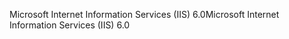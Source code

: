 <span data-ttu-id="1c871-101">Microsoft Internet Information Services (IIS) 6.0</span><span class="sxs-lookup"><span data-stu-id="1c871-101">Microsoft Internet Information Services (IIS) 6.0</span></span>